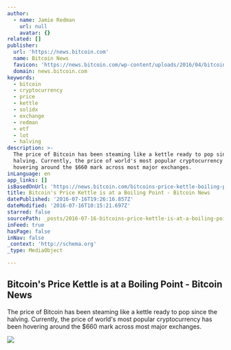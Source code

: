 ```yaml
---
author:
  - name: Jamie Redman
    url: null
    avatar: {}
related: []
publisher:
  url: 'https://news.bitcoin.com'
  name: Bitcoin News
  favicon: 'https://news.bitcoin.com/wp-content/uploads/2016/04/bitcoin_fav.png'
  domain: news.bitcoin.com
keywords:
  - bitcoin
  - cryptocurrency
  - price
  - kettle
  - solidx
  - exchange
  - redman
  - etf
  - lot
  - halving
description: >-
  The price of Bitcoin has been steaming like a kettle ready to pop since the
  halving. Currently, the price of world's most popular cryptocurrency has been
  hovering around the $660 mark across most major exchanges.
inLanguage: en
app_links: []
isBasedOnUrl: 'https://news.bitcoin.com/bitcoins-price-kettle-boiling-point/'
title: Bitcoin's Price Kettle is at a Boiling Point - Bitcoin News
datePublished: '2016-07-16T19:26:16.857Z'
dateModified: '2016-07-16T10:15:21.697Z'
starred: false
sourcePath: _posts/2016-07-16-bitcoins-price-kettle-is-at-a-boiling-point-bitcoin-news.md
inFeed: true
hasPage: false
inNav: false
_context: 'http://schema.org'
_type: MediaObject

---
```

<article style=""><h1>Bitcoin's Price Kettle is at a Boiling Point - Bitcoin News</h1><p>The price of Bitcoin has been steaming like a kettle ready to pop since the halving. Currently, the price of world's most popular cryptocurrency has been hovering around the $660 mark across most major exchanges.</p><img src="https://news.bitcoin.com/wp-content/uploads/2016/07/kettle.jpg" /></article>